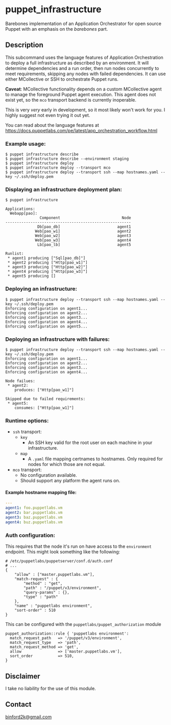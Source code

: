 # puppet_infrastructure
Barebones implementation of an Application Orchestrator for open source Puppet
with an emphasis on the *barebones* part.

## Description

This subcommand uses the language features of Application Orchestration to
deploy a full infrastructure as described by an environment. It will determine
dependencies and a run order, then run nodes concurrently to meet requirements,
skipping any nodes with failed dependencies. It can use either MCollective or
SSH to orchestrate Puppet runs.

**Caveat**: MCollective functionality depends on a custom MCollective agent to
manage the foreground Puppet agent execution. This agent does not exist yet, so
the `mco` transport backend is currently inoperable.

This is very *very* early in development, so it most likely won't work for you.
I highly suggest not even trying it out yet.

You can read about the language features at https://docs.puppetlabs.com/pe/latest/app_orchestration_workflow.html

### Example usage:

    $ puppet infrastructure describe
    $ puppet infrastructure describe --environment staging
    $ puppet infrastructure deploy
    $ puppet infrastructure deploy --transport mco
    $ puppet infrastructure deploy --transport ssh --map hostnames.yaml --key ~/.ssh/deploy.pem

### Displaying an infrastructure deployment plan:

    $ puppet infrastructure
    
    Applications:
      Webapp[pao]:
                   Component                           Node
    -------------------------------------------------------
                  Db[pao_db]                         agent1
                 Web[pao_w1]                         agent2
                 Web[pao_w2]                         agent3
                 Web[pao_w3]                         agent4
                  Lb[pao_lb]                         agent5
    
    Runlist:
     * agent1 producing ["Sql[pao_db]"]
     * agent2 producing ["Http[pao_w1]"]
     * agent3 producing ["Http[pao_w2]"]
     * agent4 producing ["Http[pao_w3]"]
     * agent5 producing []
 
### Deploying an infrastructure:

    $ puppet infrastructure deploy --transport ssh --map hostnames.yaml --key ~/.ssh/deploy.pem
    Enforcing configuration on agent1...
    Enforcing configuration on agent2...
    Enforcing configuration on agent3...
    Enforcing configuration on agent4...
    Enforcing configuration on agent5...

### Deploying an infrastructure with failures:

    $ puppet infrastructure deploy --transport ssh --map hostnames.yaml --key ~/.ssh/deploy.pem
    Enforcing configuration on agent1...
    Enforcing configuration on agent2...
    Enforcing configuration on agent3...
    Enforcing configuration on agent4...
    
    Node failues:
     * agent2:
        produces: ["Http[pao_w1]"]
    
    Skipped due to failed requirements:
     * agent5:
        consumes: ["Http[pao_w1]"]

### Runtime options:

* `ssh` transport:
  * `key`
    * An SSH key valid for the root user on each machine in your infrastructure.
  * `map`
    * A `.yaml` file mapping certnames to hostnames. Only required for nodes for
      which those are not equal.
* `mco` transport:
  * No configuration available.
  * Should support any platform the agent runs on.

#### Example hostname mapping file:

``` Yaml
---
agent1: foo.puppetlabs.vm
agent2: bar.puppetlabs.vm
agent3: baz.puppetlabs.vm
agent4: buz.puppetlabs.vm
```

### Auth configuration:

This requires that the node it's run on have access to the `environment` endpoint.
This might look something like the following:

    # /etc/puppetlabs/puppetserver/conf.d/auth.conf
    # ...
    {
        "allow" : ["master.puppetlabs.vm"],
        "match-request" : {
            "method" : "get",
            "path" : "/puppet/v3/environment",
            "query-params" : {},
            "type" : "path"
        },
        "name" : "puppetlabs environment",
        "sort-order" : 510
    }

This can be configured with the `puppetlabs/puppet_authorization` module

``` Puppet
puppet_authorization::rule { 'puppetlabs environment':
  match_request_path   => '/puppet/v3/environment',
  match_request_type   => 'path',
  match_request_method => 'get',
  allow                => ['master.puppetlabs.vm'],
  sort_order           => 510,
}
```

## Disclaimer

I take no liability for the use of this module.

Contact
-------

binford2k@gmail.com
